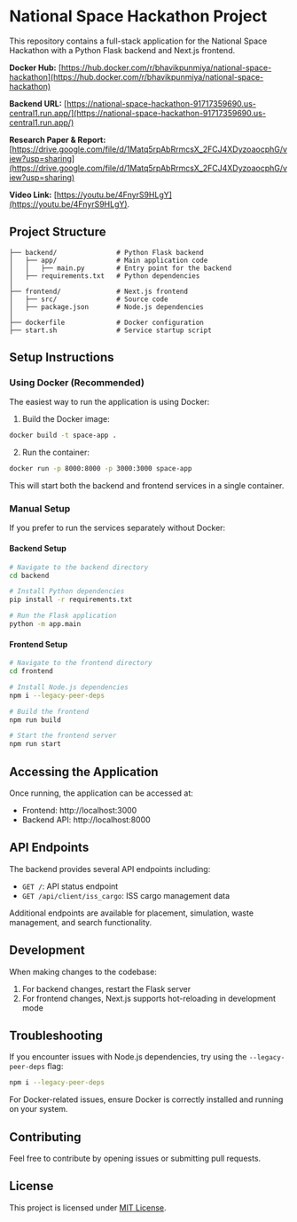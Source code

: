 # National Space Hackathon Project

This repository contains a full-stack application for the National Space Hackathon with a Python Flask backend and Next.js frontend.

**Docker Hub:** [https://hub.docker.com/r/bhavikpunmiya/national-space-hackathon](https://hub.docker.com/r/bhavikpunmiya/national-space-hackathon)

**Backend URL:** [https://national-space-hackathon-91717359690.us-central1.run.app/](https://national-space-hackathon-91717359690.us-central1.run.app/)

**Research Paper & Report:** [https://drive.google.com/file/d/1Matq5rpAbRrmcsX_2FCJ4XDyzoaocphG/view?usp=sharing](https://drive.google.com/file/d/1Matq5rpAbRrmcsX_2FCJ4XDyzoaocphG/view?usp=sharing)

**Video Link:** [https://youtu.be/4FnyrS9HLgY](https://youtu.be/4FnyrS9HLgY).
## Project Structure

```
├── backend/               # Python Flask backend
│   ├── app/               # Main application code
│   │   ├── main.py        # Entry point for the backend
│   ├── requirements.txt   # Python dependencies
│
├── frontend/              # Next.js frontend
│   ├── src/               # Source code
│   ├── package.json       # Node.js dependencies
│
├── dockerfile             # Docker configuration
├── start.sh               # Service startup script
```

## Setup Instructions

### Using Docker (Recommended)

The easiest way to run the application is using Docker:

1. Build the Docker image:
```bash
docker build -t space-app .
```

2. Run the container:
```bash
docker run -p 8000:8000 -p 3000:3000 space-app
```

This will start both the backend and frontend services in a single container.

### Manual Setup

If you prefer to run the services separately without Docker:

#### Backend Setup

```bash
# Navigate to the backend directory
cd backend

# Install Python dependencies
pip install -r requirements.txt

# Run the Flask application
python -m app.main
```

#### Frontend Setup

```bash
# Navigate to the frontend directory
cd frontend

# Install Node.js dependencies
npm i --legacy-peer-deps

# Build the frontend
npm run build

# Start the frontend server
npm run start
```

## Accessing the Application

Once running, the application can be accessed at:

- Frontend: http://localhost:3000
- Backend API: http://localhost:8000

## API Endpoints

The backend provides several API endpoints including:

- `GET /`: API status endpoint
- `GET /api/client/iss_cargo`: ISS cargo management data

Additional endpoints are available for placement, simulation, waste management, and search functionality.

## Development

When making changes to the codebase:

1. For backend changes, restart the Flask server
2. For frontend changes, Next.js supports hot-reloading in development mode

## Troubleshooting

If you encounter issues with Node.js dependencies, try using the `--legacy-peer-deps` flag:

```bash
npm i --legacy-peer-deps
```

For Docker-related issues, ensure Docker is correctly installed and running on your system.

## Contributing
Feel free to contribute by opening issues or submitting pull requests.

## License
This project is licensed under [MIT License](LICENSE).

